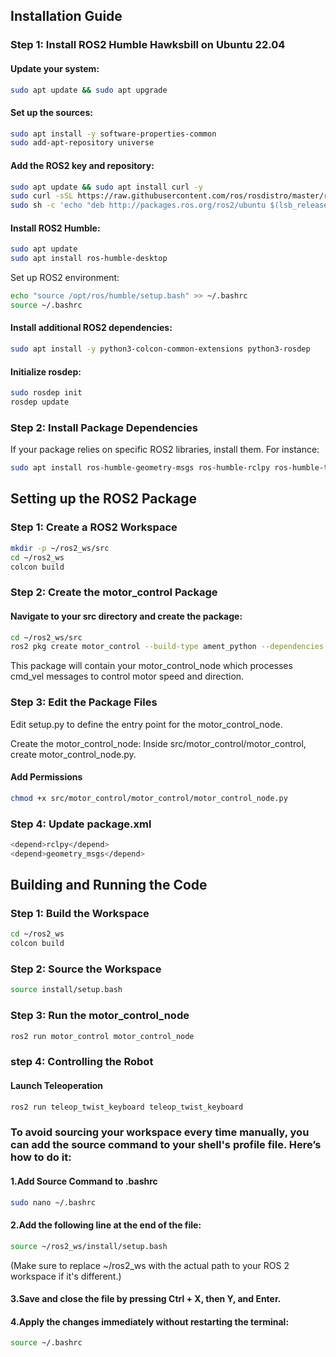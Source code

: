 
## Installation Guide
### Step 1: Install ROS2 Humble Hawksbill on Ubuntu 22.04

#### Update your system:

```bash
sudo apt update && sudo apt upgrade
```
#### Set up the sources:

```bash
sudo apt install -y software-properties-common
sudo add-apt-repository universe

```
#### Add the ROS2 key and repository:

```bash
sudo apt update && sudo apt install curl -y
sudo curl -sSL https://raw.githubusercontent.com/ros/rosdistro/master/ros.asc | sudo apt-key add -
sudo sh -c 'echo "deb http://packages.ros.org/ros2/ubuntu $(lsb_release -cs) main" > /etc/apt/sources.list.d/ros2-latest.list'

```
#### Install ROS2 Humble:

```bash
sudo apt update
sudo apt install ros-humble-desktop

```
Set up ROS2 environment:

```bash
echo "source /opt/ros/humble/setup.bash" >> ~/.bashrc
source ~/.bashrc

```
#### Install additional ROS2 dependencies:

```bash
sudo apt install -y python3-colcon-common-extensions python3-rosdep
```
#### Initialize rosdep:

```bash
sudo rosdep init
rosdep update

```
### Step 2: Install Package Dependencies

If your package relies on specific ROS2 libraries, install them. For instance:


```bash
sudo apt install ros-humble-geometry-msgs ros-humble-rclpy ros-humble-teleop-twist-keyboard
```
## Setting up the ROS2 Package

### Step 1: Create a ROS2 Workspace
```bash
mkdir -p ~/ros2_ws/src
cd ~/ros2_ws
colcon build
```
### Step 2: Create the motor_control Package
#### Navigate to your src directory and create the package:


```bash
cd ~/ros2_ws/src
ros2 pkg create motor_control --build-type ament_python --dependencies rclpy geometry_msgs

```
This package will contain your motor_control_node which processes cmd_vel messages to control motor speed and direction.

### Step 3: Edit the Package Files

Edit setup.py to define the entry point for the motor_control_node.

Create the motor_control_node:
Inside src/motor_control/motor_control, create motor_control_node.py.

#### Add Permissions

```bash
chmod +x src/motor_control/motor_control/motor_control_node.py

```
### Step 4: Update package.xml

```bash
<depend>rclpy</depend>
<depend>geometry_msgs</depend>

```
## Building and Running the Code

### Step 1: Build the Workspace


```bash
cd ~/ros2_ws
colcon build

```
### Step 2: Source the Workspace

```bash
source install/setup.bash
```
### Step 3: Run the motor_control_node

```bash
ros2 run motor_control motor_control_node
```
### step 4: Controlling the Robot

#### Launch Teleoperation

```bash
ros2 run teleop_twist_keyboard teleop_twist_keyboard
```

### To avoid sourcing your workspace every time manually, you can add the source command to your shell's profile file. Here’s how to do it:

 #### 1.Add Source Command to .bashrc
 ```bash
sudo nano ~/.bashrc
```
#### 2.Add the following line at the end of the file:
 ```bash
source ~/ros2_ws/install/setup.bash
```
(Make sure to replace ~/ros2_ws with the actual path to your ROS 2 workspace if it's different.)

#### 3.Save and close the file by pressing Ctrl + X, then Y, and Enter.

#### 4.Apply the changes immediately without restarting the terminal:
 ```bash
source ~/.bashrc

```